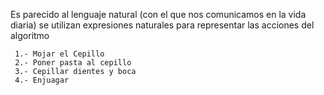 Es parecido al lenguaje natural (con el que nos comunicamos en la vida diaria) se utilizan expresiones naturales para representar las acciones del algoritmo

	 1.- Mojar el Cepillo
	 2.- Poner pasta al cepillo
	 3.- Cepillar dientes y boca
	 4.- Enjuagar

